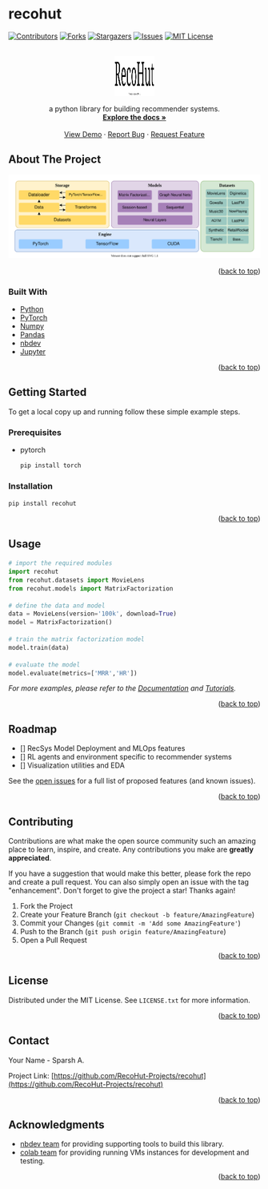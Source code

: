 # recohut



<div id="top"></div>

[![Contributors][contributors-shield]][contributors-url]
[![Forks][forks-shield]][forks-url]
[![Stargazers][stars-shield]][stars-url]
[![Issues][issues-shield]][issues-url]
[![MIT License][license-shield]][license-url]



<!-- PROJECT LOGO -->
<br />
<div align="center">
  <a href="https://github.com/RecoHut-Projects/recohut">
    <img src="https://github.com/recohut/reco-static/raw/master/media/diagrams/recohut_logo.svg" alt="Logo" width="80" height="80">
  </a>

<!-- <h3 align="center">recohut</h3> -->

  <p align="center">
    a python library for building recommender systems.
    <br />
    <a href="https://recohut-projects.github.io/recohut"><strong>Explore the docs »</strong></a>
    <br />
    <br />
    <a href="https://github.com/RecoHut-Projects/recohut/tree/master/tutorials">View Demo</a>
    ·
    <a href="https://github.com/RecoHut-Projects/recohut/issues">Report Bug</a>
    ·
    <a href="https://github.com/RecoHut-Projects/recohut/issues">Request Feature</a>
  </p>
</div>


<!-- ABOUT THE PROJECT -->
## About The Project

[![Product Name Screen Shot][product-screenshot]](https://github.com/RecoHut-Projects/recohut)


<p align="right">(<a href="#top">back to top</a>)</p>



### Built With

* [Python](https://www.python.org/)
* [PyTorch](https://pytorch.org/)
* [Numpy](https://numpy.org/)
* [Pandas](https://pandas.pydata.org/)
* [nbdev](https://github.com/fastai/nbdev)
* [Jupyter](https://jupyter.org/)

<p align="right">(<a href="#top">back to top</a>)</p>



<!-- GETTING STARTED -->
## Getting Started

To get a local copy up and running follow these simple example steps.

### Prerequisites

* pytorch
  ```sh
  pip install torch
  ```

### Installation

```
pip install recohut
```

<p align="right">(<a href="#top">back to top</a>)</p>



<!-- USAGE EXAMPLES -->
## Usage

```python
# import the required modules
import recohut
from recohut.datasets import MovieLens
from recohut.models import MatrixFactorization

# define the data and model
data = MovieLens(version='100k', download=True)
model = MatrixFactorization()

# train the matrix factorization model
model.train(data)

# evaluate the model
model.evaluate(metrics=['MRR','HR'])
```

_For more examples, please refer to the [Documentation](https://recohut-projects.github.io/recohut) and [Tutorials](https://github.com/RecoHut-Projects/recohut/tree/master/tutorials)._

<p align="right">(<a href="#top">back to top</a>)</p>



<!-- ROADMAP -->
## Roadmap

- [] RecSys Model Deployment and MLOps features
- [] RL agents and environment specific to recommender systems
- [] Visualization utilities and EDA

See the [open issues](https://github.com/RecoHut-Projects/recohut/issues) for a full list of proposed features (and known issues).

<p align="right">(<a href="#top">back to top</a>)</p>



<!-- CONTRIBUTING -->
## Contributing

Contributions are what make the open source community such an amazing place to learn, inspire, and create. Any contributions you make are **greatly appreciated**.

If you have a suggestion that would make this better, please fork the repo and create a pull request. You can also simply open an issue with the tag "enhancement".
Don't forget to give the project a star! Thanks again!

1. Fork the Project
2. Create your Feature Branch (`git checkout -b feature/AmazingFeature`)
3. Commit your Changes (`git commit -m 'Add some AmazingFeature'`)
4. Push to the Branch (`git push origin feature/AmazingFeature`)
5. Open a Pull Request

<p align="right">(<a href="#top">back to top</a>)</p>



<!-- LICENSE -->
## License

Distributed under the MIT License. See `LICENSE.txt` for more information.

<p align="right">(<a href="#top">back to top</a>)</p>



<!-- CONTACT -->
## Contact

Your Name - Sparsh A.

Project Link: [https://github.com/RecoHut-Projects/recohut](https://github.com/RecoHut-Projects/recohut)

<p align="right">(<a href="#top">back to top</a>)</p>



<!-- ACKNOWLEDGMENTS -->
## Acknowledgments

* [nbdev team](https://nbdev.fast.ai/tutorial.html) for providing supporting tools to build this library.
* [colab team](https://colab.research.google.com/) for providing running VMs instances for development and testing.

<p align="right">(<a href="#top">back to top</a>)</p>



<!-- MARKDOWN LINKS & IMAGES -->
[contributors-shield]: https://img.shields.io/github/contributors/RecoHut-Projects/recohut.svg?style=for-the-badge
[contributors-url]: https://github.com/RecoHut-Projects/recohut/graphs/contributors
[forks-shield]: https://img.shields.io/github/forks/RecoHut-Projects/recohut.svg?style=for-the-badge
[forks-url]: https://github.com/RecoHut-Projects/recohut/network/members
[stars-shield]: https://img.shields.io/github/stars/RecoHut-Projects/recohut.svg?style=for-the-badge
[stars-url]: https://github.com/RecoHut-Projects/recohut/stargazers
[issues-shield]: https://img.shields.io/github/issues/RecoHut-Projects/recohut.svg?style=for-the-badge
[issues-url]: https://github.com/RecoHut-Projects/recohut/issues
[license-shield]: https://img.shields.io/github/license/RecoHut-Projects/recohut.svg?style=for-the-badge
[license-url]: https://github.com/RecoHut-Projects/recohut/blob/master/LICENSE.txt
[product-screenshot]: https://github.com/recohut/reco-static/raw/master/media/diagrams/recohut_lib_main.svg
